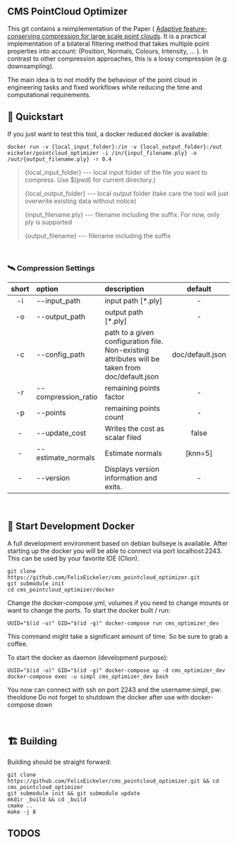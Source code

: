 ## CMS PointCloud Optimizer
This git contains a reimplementation of the Paper (
[Adaptive feature-conserving compression for large scale point clouds](https://www.researchgate.net/publication/348431058_Adaptive_feature-conserving_compression_for_large_scale_point_clouds#fullTextFileContent). 
It is a practical implementation of a bilateral filtering method that takes multiple point properties into account:
(Position, Normals, Colours, Intensity, ... ). In contrast to other compression approaches, this is a lossy compression (e.g. downsampling).

The main idea is to not modify the behaviour of the point cloud in engineering tasks and fixed workflows while reducing the time and computational requirements. 

## :rocket: Quickstart
If you just want to test this tool, a docker reduced docker is available:
```
docker run -v {local_input_folder}:/in -v {local_output_folder}:/out eickeler/pointcloud_optimizer -i /in/{input_filename.ply} -o /out/{output_filename.ply} -r 0.4
```
> {local_input_folder} --- local input folder of the file you want to compress. Use $(pwd) for current directory.)
> 
> {local_output_folder} --- local output folder (take care the tool will just overwrite existing data without notice)
> 
> {input_filename.ply} --- filename including the suffix. For now, only ply is supported
> 
> {output_filename} --- filename including the suffix

<br/>

### :artificial_satellite: Compression Settings
| short |     option       |    description     | default |
|:-------:|:------------------|:--------------------|:---------:|
| -i | --input_path  |  input path  [*.ply] | - |
| -o | --output_path |  output path  [*.ply] | - |
| -c | --config_path | path to a given configuration file. Non-existing attributes will be taken from doc/default.json| doc/default.json
| -r | --compression_ratio |  remaining points factor | - |
| -p | --points | remaining points count| - |
| -  | --update_cost | Writes the cost as scalar filed | false |
| -  | --estimate_normals | Estimate normals  | [knn=5]|  |
| -  | --version | Displays version information and exits. |  - |

<br />

## :whale2: Start Development Docker
A full development environment based on debian bullseye is available. After starting up the docker you will
be able to connect via port localhost:2243. This can be used by your favorite IDE (Clion).

```
git clone https://github.com/FelixEickeler/cms_pointcloud_optimizer.git
git submodule init
cd cms_pointcloud_optimizer/docker
```
Change the docker-compose.yml, volumes if you need to change mounts or want to change the ports.
To start the docker built  / run:
```
UUID="$(id -u)" GID="$(id -g)" docker-compose run cms_optimizer_dev
```
This command might take a significant amount of time. So be sure to grab a coffee.

To start the docker as daemon (development purpose):
```
UUID="$(id -u)" GID="$(id -g)" docker-compose up -d cms_optimizer_dev
docker-compose exec -u simpl cms_optimizer_dev bash
```

You now can connect with ssh on port 2243 and the username:simpl, pw: theoldone
Do not forget to shutdown the docker after use with docker-compose down

<br />

## :building_construction: Building 
Building should be straight forward:
```
git clone https://github.com/FelixEickeler/cms_pointcloud_optimizer.git && cd cms_pointcloud_optimizer 
git submodule init && git submodule update
mkdir _build && cd _build
cmake ..
make -j 8
```

## TODOS